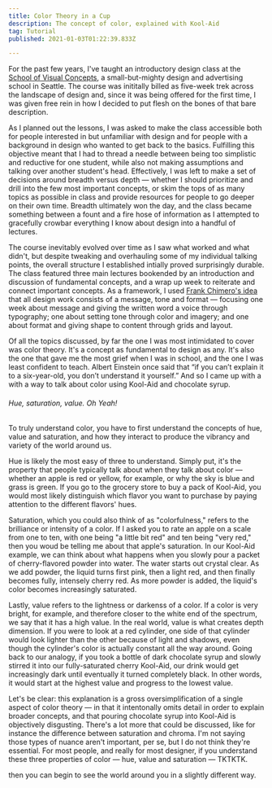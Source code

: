 ```yaml
---
title: Color Theory in a Cup
description: The concept of color, explained with Kool-Aid
tag: Tutorial
published: 2021-01-03T01:22:39.833Z

---
```


For the past few years, I've taught an introductory design class at the [School of Visual Concepts](https://www.svcseattle.com/), a small-but-mighty design and advertising school in Seattle. The course was inititally billed as five-week trek across the landscape of design and, since it was being offered for the first time, I was given free rein in how I decided to put flesh on the bones of that bare description.

As I planned out the lessons, I was asked to make the class accessible both for people interested in but unfamiliar with design and for people with a background in design who wanted to get back to the basics. Fulfilling this objective meant that I had to thread a needle between being too simplistic and reductive for one student, while also not making assumptions and talking over another student's head. Effectively, I was left to make a set of decisions around breadth versus depth — whether I should prioritize and drill into the few most important concepts, or skim the tops of as many topics as possible in class and provide resources for people to go deeper on their own time. Breadth ultimately won the day, and the class became something between a fount and a fire hose of information as I attempted to gracefully crowbar everything I know about design into a handful of lectures.

 The course inevitably evolved over time as I saw what worked and what didn't, but despite tweaking and overhauling some of my individual talking points, the overall structure I established intially proved surprisingly durable. The class featured three main lectures bookended by an introduction and discussion of fundamental concepts, and a wrap up week to reiterate and connect important concepts. As a framework, I used [Frank Chimero's idea](https://shapeofdesignbook.com/chapters/04-form-and-magic/) that all design work consists of a message, tone and format  — focusing one week about message and giving the written word a voice through typography; one about setting tone through color and imagery; and one about format and giving shape to content through grids and layout. 

Of all the topics discussed, by far the one I was most intimidated to cover was color theory. It's a concept as fundamental to design as any. It's also the one that gave me the most grief when I was in school, and the one I was least confident to teach. Albert Einstein once said that “if you can’t explain it to a six-year-old, you don’t understand it yourself.” And so I came up with a with a way to talk about color using Kool-Aid and chocolate syrup.

###### Hue, saturation, value. Oh Yeah!

To truly understand color, you have to first understand the concepts of hue, value and saturation, and how they interact to produce the vibrancy and variety of the world around us. 

Hue is likely the most easy of three to understand. Simply put, it's the property that people typically talk about when they talk about color — whether an apple is red or yellow, for example, or why the sky is blue and grass is green. If you go to the grocery store to buy a pack of Kool-Aid, you would most likely distinguish which flavor you want to purchase by paying attention to the different flavors' hues.

Saturation, which you could also think of as "colorfulness," refers to the brilliance or intensity of a color. If I asked you to rate an apple on a scale from one to ten, with one being "a little bit red" and ten being "very red," then you woud be telling me about that apple's saturation. In our Kool-Aid example, we can think about what happens when you slowly pour a packet of cherry-flavored powder into water. The water starts out crystal clear. As we add powder, the liquid turns first pink, then a light red, and then finally becomes fully, intensely cherry red. As more powder is added, the liquid's color becomes increasingly saturated.

Lastly, value refers to the lightness or darkenss of a color. If a color is very bright, for example, and therefore closer to the white end of the spectrum, we say that it has a high value. In the real world, value is what creates depth dimension. If you were to look at a red cylinder, one side of that cylinder would look lighter than the other because of light and shadows, even though the cylinder's color is actually constant all the way around. Going back to our analogy, if you took a bottle of dark chocolate syrup and slowly stirred it into our fully-saturated cherry Kool-Aid, our drink would get increasingly dark until eventually it turned completely black. In other words, it would start at the highest value and progress to the lowest value.

Let's be clear: this explanation is a gross oversimplification of a single aspect of color theory — in that it intentonally omits detail in order to explain broader concepts, and that pouring chocolate syrup into Kool-Aid is objectively disgusting. There's a lot more that could be discussed, like for instance the difference between saturation and chroma. I'm not saying those types of nuance aren't important, per se, but I do not think they're essential. For most people, and really for most designer, if you understand these three properties of color — hue, value and saturation — TKTKTK.



then you can begin to see the world around you in a slightly different way.

